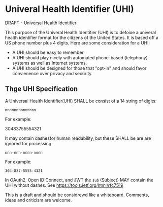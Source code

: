 # Univeral Health Identifier (UHI)
DRAFT - Universal Health Identifier 

This purpose of the Univeral Health Identifier (UHI) is to defoioe a univeral health identifier format for the citizens of the United States.  It is based off a US phone number plus 4 digits. Here are some consideration for a UHI:

* A UHI should be easy to remember.
* A UHI should play nicely with automated phone-based (telephony) systems as well as Internet systems.
* A UHI should be designed for those that "opt-in" and should favor convienence over privacy and security.

Thge UHI Specification
----------------------

A Universal Health Identifier(UHI) SHALL be consist of a 14 string of digits:

    nnnnnnnnnnnnnn

For example:
  
  30483755554321

It may contain dashesfor human readability, but these SHALL be are are ignored for processing.
    
    nnn-nnn-nnnn-nnnn
    
For example:

    304-837-5555-4321
    

In OAuth2, Open ID Connect, and JWT the `sub` (Subject) MAY contain the UHI without dashes. See https://tools.ietf.org/html/rfc7519


This is a draft and should be considrewd like a whiteboard. Comments, ideas and criticism are welcome.

